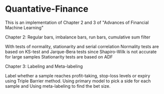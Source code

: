 # Quantative-Finance

This is an implementation of Chapter 2 and 3 of "Advances of Financial Machine Learning"

Chapter 2:
Regular bars, imbalance bars, run bars, cumulative sum filter

With tests of normality, stationarity and serial correlation
Normality tests are based on KS-test and Jarque-Bera tests since Shapiro-Wilk is not accurate for large samples
Stationarity tests are based on ADF

Chapter 3:
Labeling and Meta-labeling

Label whether a sample reaches profit-taking, stop-loss levels or expiry using Triple Barrier method.
Using primary model to pick a side for each sample and Using meta-labeling to find the bet size.
